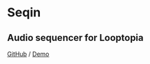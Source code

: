 # Seqin

## Audio sequencer for Looptopia

[GitHub](https://github.com/loopdotcoop/seqin) /
[Demo](http://seqin.loop.coop/)
